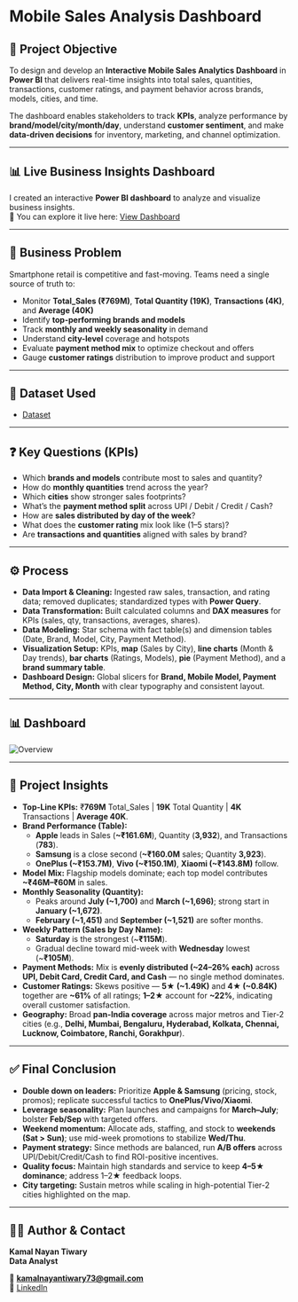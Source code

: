 # Mobile Sales Analysis Dashboard

## 📌 Project Objective  
To design and develop an **Interactive Mobile Sales Analytics Dashboard** in **Power BI** that delivers real-time insights into total sales, quantities, transactions, customer ratings, and payment behavior across brands, models, cities, and time.

The dashboard enables stakeholders to track **KPIs**, analyze performance by **brand/model/city/month/day**, understand **customer sentiment**, and make **data-driven decisions** for inventory, marketing, and channel optimization.

---

## 📊 Live Business Insights Dashboard
I created an interactive **Power BI dashboard** to analyze and visualize business insights.  
🔗 You can explore it live here: [View Dashboard](https://app.powerbi.com/view?r=eyJrIjoiYzY0NjlmOTgtZTI0Ny00NzA2LWI1Y2ItM2U5OGMxYWZmZTM1IiwidCI6ImNhZDFhYWU2LTc3MjEtNGE2Yy05ZWM3LWY1MWQ4YTJkYjY5NiJ9)

---

## 🚨 Business Problem  
Smartphone retail is competitive and fast-moving. Teams need a single source of truth to:  
- Monitor **Total_Sales (₹769M)**, **Total Quantity (19K)**, **Transactions (4K)**, and **Average (40K)**  
- Identify **top-performing brands and models**  
- Track **monthly and weekly seasonality** in demand  
- Understand **city-level** coverage and hotspots  
- Evaluate **payment method mix** to optimize checkout and offers  
- Gauge **customer ratings** distribution to improve product and support

---

## 📂 Dataset Used  
- [Dataset](https://github.com/KamalNayanTiwary/Mobile-Sales-Analytics-Dashboard/blob/main/Mobile%20Sales%20Data.xlsx)

---

## ❓ Key Questions (KPIs)  
- Which **brands and models** contribute most to sales and quantity?  
- How do **monthly quantities** trend across the year?  
- Which **cities** show stronger sales footprints?  
- What’s the **payment method split** across UPI / Debit / Credit / Cash?  
- How are **sales distributed by day of the week**?  
- What does the **customer rating** mix look like (1–5 stars)?  
- Are **transactions and quantities** aligned with sales by brand?

---

## ⚙️ Process  
- **Data Import & Cleaning:** Ingested raw sales, transaction, and rating data; removed duplicates; standardized types with **Power Query**.  
- **Data Transformation:** Built calculated columns and **DAX measures** for KPIs (sales, qty, transactions, averages, shares).  
- **Data Modeling:** Star schema with fact table(s) and dimension tables (Date, Brand, Model, City, Payment Method).  
- **Visualization Setup:** KPIs, **map** (Sales by City), **line charts** (Month & Day trends), **bar charts** (Ratings, Models), **pie** (Payment Method), and a **brand summary table**.  
- **Dashboard Design:** Global slicers for **Brand, Mobile Model, Payment Method, City, Month** with clear typography and consistent layout.

---

## 📊 Dashboard

![Overview](https://github.com/KamalNayanTiwary/Mobile-Sales-Analytics-Dashboard/blob/main/Snapshot%20of%20Dashboard.png)

---

## 🔎 Project Insights  
- **Top-Line KPIs:** ₹**769M** Total_Sales | **19K** Total Quantity | **4K** Transactions | **Average 40K**.  
- **Brand Performance (Table):**  
  - **Apple** leads in Sales (**~₹161.6M**), Quantity (**3,932**), and Transactions (**783**).  
  - **Samsung** is a close second (**~₹160.0M** sales; Quantity **3,923**).  
  - **OnePlus (~₹153.7M)**, **Vivo (~₹150.1M)**, **Xiaomi (~₹143.8M)** follow.  
- **Model Mix:** Flagship models dominate; each top model contributes **~₹46M–₹60M** in sales.  
- **Monthly Seasonality (Quantity):**  
  - Peaks around **July (~1,700)** and **March (~1,696)**; strong start in **January (~1,672)**.  
  - **February (~1,451)** and **September (~1,521)** are softer months.  
- **Weekly Pattern (Sales by Day Name):**  
  - **Saturday** is the strongest (~**₹115M**).  
  - Gradual decline toward mid-week with **Wednesday** lowest (~**₹105M**).  
- **Payment Methods:** Mix is **evenly distributed (~24–26% each)** across **UPI, Debit Card, Credit Card, and Cash** — no single method dominates.  
- **Customer Ratings:** Skews positive — **5★ (~1.49K)** and **4★ (~0.84K)** together are **~61%** of all ratings; **1–2★** account for **~22%**, indicating overall customer satisfaction.  
- **Geography:** Broad **pan-India coverage** across major metros and Tier-2 cities (e.g., **Delhi, Mumbai, Bengaluru, Hyderabad, Kolkata, Chennai, Lucknow, Coimbatore, Ranchi, Gorakhpur**).

---

## ✅ Final Conclusion  
- **Double down on leaders:** Prioritize **Apple & Samsung** (pricing, stock, promos); replicate successful tactics to **OnePlus/Vivo/Xiaomi**.  
- **Leverage seasonality:** Plan launches and campaigns for **March–July**; bolster **Feb/Sep** with targeted offers.  
- **Weekend momentum:** Allocate ads, staffing, and stock to **weekends (Sat > Sun)**; use mid-week promotions to stabilize **Wed/Thu**.  
- **Payment strategy:** Since methods are balanced, run **A/B offers** across UPI/Debit/Credit/Cash to find ROI-positive incentives.  
- **Quality focus:** Maintain high standards and service to keep **4–5★ dominance**; address 1–2★ feedback loops.  
- **City targeting:** Sustain metros while scaling in high-potential Tier-2 cities highlighted on the map.

---

## 👨‍💻 Author & Contact  
**Kamal Nayan Tiwary**  
**Data Analyst**

📧 **kamalnayantiwary73@gmail.com**  
🔗 [LinkedIn](https://www.linkedin.com/in/kamal-nayan-tiwary-2022-2026-/)
